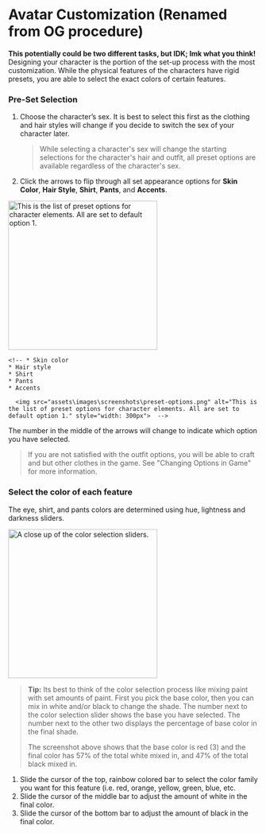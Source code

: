 # Avatar Customization (Renamed from OG procedure)
**This potentially could be two different tasks, but IDK; lmk what you think!**
Designing your character is the portion of the set-up process with the most customization. While the physical features of the characters have rigid presets, you are able to select the exact colors of certain features. 

### Pre-Set Selection
1. Choose the character’s sex. It is best to select this first as the clothing and hair styles will change if you decide to switch the sex of your character later.
   > While selecting a character's sex will change the starting selections for the character's hair and outfit, all preset options are available regardless of the character's sex.

2. Click the arrows to flip through all set appearance options for **Skin Color**, **Hair Style**, **Shirt**, **Pants**, and **Accents**.
  <img src="assets\images\screenshots\preset-options.png" alt="This is the list of preset options for character elements. All are set to default option 1." style="width: 300px">

    <!-- * Skin color
    * Hair style
    * Shirt
    * Pants
    * Accents

      <img src="assets\images\screenshots\preset-options.png" alt="This is the list of preset options for character elements. All are set to default option 1." style="width: 300px">  -->

The number in the middle of the arrows will change to indicate which option you have selected.

> If you are not satisfied with the outfit options, you will be able to craft and but other clothes in the game. See "Changing Options in Game" for more information.

### Select the color of each feature
The eye, shirt, and pants colors are determined using hue, lightness and darkness sliders. 

<img src="assets\images\screenshots\color-slider.png" alt="A close up of the color selection sliders." style="width: 300px">

> **Tip:** Its best to think of the color selection process like mixing paint with set amounts of paint. First you pick the base color, then you can mix in white and/or black to change the shade. The number next to the color selection slider shows the base you have selected. The number next to the other two displays the percentage of base color in the final shade. 
>
> The screenshot above shows that the base color is red (3) and the final color has 57% of the total white mixed in, and 47% of the total black mixed in.

1. Slide the cursor of the top, rainbow colored bar to select the color family you want for this feature (i.e. red, orange, yellow, green, blue, etc.
2. Slide the cursor of the middle bar to adjust the amount of white in the final color. 
3. Slide the cursor of the bottom bar to adjust the amount of black in the final color.

